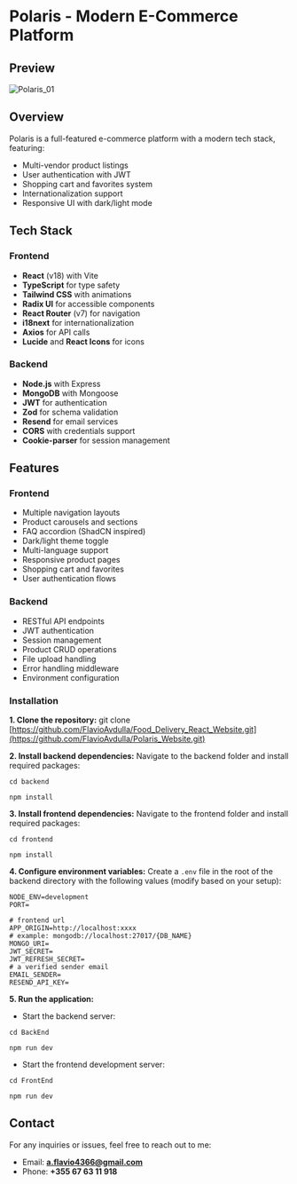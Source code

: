 # Polaris - Modern E-Commerce Platform


## Preview
![Polaris_01](https://github.com/user-attachments/assets/d4d55896-ec33-4b51-bf3f-bd3bba34b511)


## Overview

Polaris is a full-featured e-commerce platform with a modern tech stack, featuring:
- Multi-vendor product listings
- User authentication with JWT
- Shopping cart and favorites system
- Internationalization support
- Responsive UI with dark/light mode

## Tech Stack

### Frontend
- **React** (v18) with Vite
- **TypeScript** for type safety
- **Tailwind CSS** with animations
- **Radix UI** for accessible components
- **React Router** (v7) for navigation
- **i18next** for internationalization
- **Axios** for API calls
- **Lucide** and **React Icons** for icons

### Backend
- **Node.js** with Express
- **MongoDB** with Mongoose
- **JWT** for authentication
- **Zod** for schema validation
- **Resend** for email services
- **CORS** with credentials support
- **Cookie-parser** for session management

## Features

### Frontend
- Multiple navigation layouts
- Product carousels and sections
- FAQ accordion (ShadCN inspired)
- Dark/light theme toggle
- Multi-language support
- Responsive product pages
- Shopping cart and favorites
- User authentication flows

### Backend
- RESTful API endpoints
- JWT authentication
- Session management
- Product CRUD operations
- File upload handling
- Error handling middleware
- Environment configuration

### Installation

**1. Clone the repository:**
git clone [https://github.com/FlavioAvdulla/Food_Delivery_React_Website.git](https://github.com/FlavioAvdulla/Polaris_Website.git)

**2. Install backend dependencies:**
Navigate to the backend folder and install required packages:

`
cd backend
`

`
npm install
`

**3. Install frontend dependencies:**
Navigate to the frontend folder and install required packages:

`
cd frontend
`

`
npm install
`

**4. Configure environment variables:**
Create a `.env` file in the root of the backend directory with the following values (modify based on your setup):
```
NODE_ENV=development
PORT=

# frontend url
APP_ORIGIN=http://localhost:xxxx
# example: mongodb://localhost:27017/{DB_NAME}
MONGO_URI=
JWT_SECRET=
JWT_REFRESH_SECRET=
# a verified sender email
EMAIL_SENDER=
RESEND_API_KEY=
```

**5. Run the application:**
- Start the backend server:

`
cd BackEnd
`

`
npm run dev
`
- Start the frontend development server:

`
cd FrontEnd
`

`
npm run dev
`


## Contact
For any inquiries or issues, feel free to reach out to me:

- Email: **a.flavio4366@gmail.com**
- Phone: **+355 67 63 11 918**
